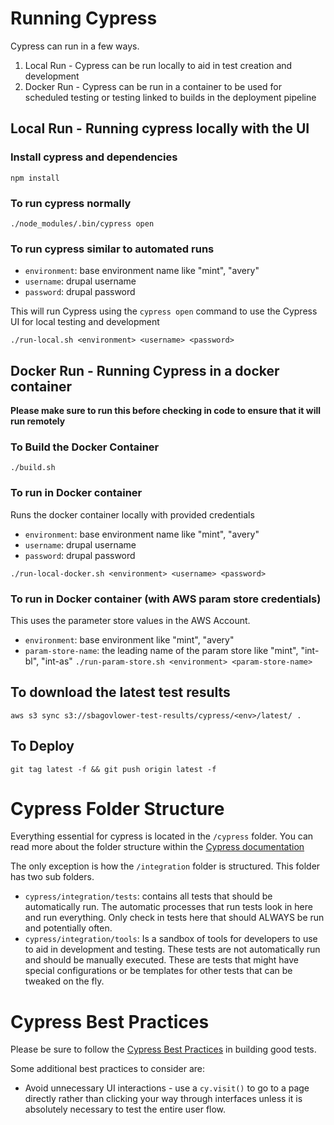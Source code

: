 # Running Cypress
Cypress can run in a few ways.  

1. Local Run - Cypress can be run locally to aid in test creation and development
1. Docker Run - Cypress can be run in a container to be used for scheduled testing or testing linked to builds in the deployment pipeline

## Local Run - Running cypress locally with the UI

### Install cypress and dependencies

`npm install`

### To run cypress normally
`./node_modules/.bin/cypress open`

### To run cypress similar to automated runs
* `environment`: base environment name like "mint", "avery"
* `username`: drupal username
* `password`: drupal password

This will run Cypress using the `cypress open` command to use the Cypress UI for local testing and development

`./run-local.sh <environment> <username> <password>`

## Docker Run - Running Cypress in a docker container
**Please make sure to run this before checking in code to ensure that it will run remotely**
### To Build the Docker Container
`./build.sh`

### To run in Docker container
Runs the docker container locally with provided credentials
* `environment`: base environment name like "mint", "avery"
* `username`: drupal username
* `password`: drupal password


`./run-local-docker.sh <environment> <username> <password>`

### To run in Docker container (with AWS param store credentials)

This uses the parameter store values in the AWS Account. 

* `environment`: base environment like "mint", "avery"
* `param-store-name`: the leading name of the param store like "mint", "int-bl", "int-as"
`./run-param-store.sh <environment> <param-store-name>`


## To download the latest test results
`aws s3 sync s3://sbagovlower-test-results/cypress/<env>/latest/ .`

## To Deploy
`git tag latest -f && git push origin latest -f`

# Cypress Folder Structure
Everything essential for cypress is located in the `/cypress` folder.  You can read more about the folder structure within the [Cypress documentation](https://docs.cypress.io/guides/core-concepts/writing-and-organizing-tests.html#Folder-Structure)

The only exception is how the `/integration` folder is structured.  This folder has two sub folders.
* `cypress/integration/tests`: contains all tests that should be automatically run.  The automatic processes that run tests look in here and run everything.  Only check in tests here that should ALWAYS be run and potentially often.
* `cypress/integration/tools`: Is a sandbox of tools for developers to use to aid in development and testing.  These tests are not automatically run and should be manually executed.  These are tests that might have special configurations or be templates for other tests that can be tweaked on the fly.

# Cypress Best Practices
Please be sure to follow the [Cypress Best Practices](https://docs.cypress.io/guides/references/best-practices.html) in building good tests.

Some additional best practices to consider are:
* Avoid unnecessary UI interactions - use a `cy.visit()` to go to a page directly rather than clicking your way through interfaces unless it is absolutely necessary to test the entire user flow.